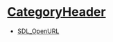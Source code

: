 #  [CategoryHeader](CategoryHeader)

<!-- BEGIN CATEGORY LIST -->
- [SDL_OpenURL](SDL_OpenURL)
<!-- END CATEGORY LIST -->

